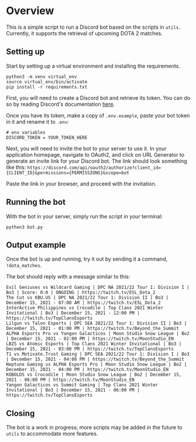 # Overview

This is a simple script to run a Discord bot based on the scripts in `utils`. Currently, it supports the retrieval of upcoming DOTA 2 matches.

## Setting up

Start by setting up a virtual environment and installing the requirements.

```
python3 -m venv virtual_env
source virtual_env/bin/activate
pip install -r requirements.txt
```

First, you will need to create a Discord bot and retrieve its token. You can do so by reading Discord's documentation [here](https://docs.discord.red/en/stable/bot_application_guide.html).

Once you have its token, make a copy of `.env.example`, paste your bot token in it and rename it to `.env`:

```
# env variables
DISCORD_TOKEN = YOUR_TOKEN_HERE
```

Next, you will need to invite the bot to your server to use it. In your application homepage, navigate to OAuth2, and click on URL Generator to generate an invite link
for your Discord bot. The link should look something like this: `https://discord.com/api/oauth2/authorize?client_id={CLIENT_ID}&permissions={PERMISSIONS}&scope=bot`

Paste the link in your browser, and proceed with the invitation.

## Running the bot

With the bot in your server, simply run the script in your terminal:

```
python3 bot.py
```

## Output example

Once the bot is up and running, try it out by sending it a command, `!dota_matches`.

The bot should reply with a message similar to this:

```
Evil Geniuses vs Wildcard Gaming | DPC NA 2021/22 Tour 1: Division I | Bo3 | Score: 0:0 | ONGOING | https://twitch.tv/ESL_Dota_2
The Cut vs KBU.US | DPC NA 2021/22 Tour 1: Division II | Bo3 | December 15, 2021 - 07:00 AM | https://twitch.tv/ESL_Dota_2
InterActive Philippines vs Crocodile | Top Clans 2021 Winter Invitational | Bo3 | December 15, 2021 - 12:00 PM | https://twitch.tv/TopClansEsports
Lilgun vs Talon Esports | DPC SEA 2021/22 Tour 1: Division II | Bo3 | December 15, 2021 - 01:00 PM | https://twitch.tv/Beyond_the_Summit
ALPHA Esports Pro vs Yangon Galacticos | Moon Studio Snow League | Bo2 | December 15, 2021 - 02:00 PM | https://twitch.tv/MoonStudio_EN
LBZS vs Atomic Esports | Top Clans 2021 Winter Invitational | Bo3 | December 15, 2021 - 03:00 PM | https://twitch.tv/TopClansEsports
T1 vs Motivate.Trust Gaming | DPC SEA 2021/22 Tour 1: Division I | Bo3 | December 15, 2021 - 04:00 PM | https://twitch.tv/Beyond_the_Summit
Neptune Gaming vs ALPHA Esports Pro | Moon Studio Snow League | Bo2 | December 15, 2021 - 04:00 PM | https://twitch.tv/MoonStudio_EN
KOBOLDS vs Crocodile | Moon Studio Snow League | Bo2 | December 15, 2021 - 06:00 PM | https://twitch.tv/MoonStudio_EN
Yangon Galacticos vs Summit Gaming | Top Clans 2021 Winter Invitational | Bo3 | December 15, 2021 - 06:00 PM | https://twitch.tv/TopClansEsports
```

## Closing

The bot is a work in progress; more scripts may be added in the future to `utils` to accommodate more features.






